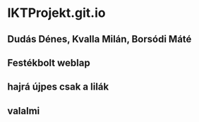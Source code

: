 # IKTProjekt.git.io
## Dudás Dénes, Kvalla Milán, Borsódi Máté
## Festékbolt weblap
## hajrá újpes csak a lilák
## valalmi